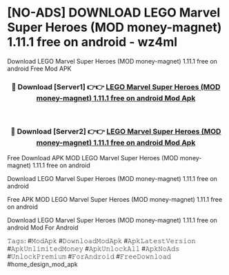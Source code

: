 # [NO-ADS] DOWNLOAD LEGO Marvel Super Heroes (MOD money-magnet) 1.11.1 free on android - wz4ml
Download LEGO Marvel Super Heroes (MOD money-magnet) 1.11.1 free on android Free Mod APK

<div align="center">
<h3>🔴 Download [Server1] 👉👉 <a href="https://apk-comot.site?title=LEGO_Marvel_Super_Heroes_(MOD_money-magnet)_1.11.1_free_on_android">LEGO Marvel Super Heroes (MOD money-magnet) 1.11.1 free on android Mod Apk</a></h3><br>

<h3>🔴 Download [Server2] 👉👉 <a href="https://apk-comot.site?title=LEGO_Marvel_Super_Heroes_(MOD_money-magnet)_1.11.1_free_on_android">LEGO Marvel Super Heroes (MOD money-magnet) 1.11.1 free on android Mod Apk</a></h3>
</div>


Free Download APK MOD LEGO Marvel Super Heroes (MOD money-magnet) 1.11.1 free on android

Download LEGO Marvel Super Heroes (MOD money-magnet) 1.11.1 free on android 

Free APK MOD LEGO Marvel Super Heroes (MOD money-magnet) 1.11.1 free on android 

Download LEGO Marvel Super Heroes (MOD money-magnet) 1.11.1 free on android Mod For Android

𝚃𝚊𝚐𝚜: #𝙼𝚘𝚍𝙰𝚙𝚔 #𝙳𝚘𝚠𝚗𝚕𝚘𝚊𝚍𝙼𝚘𝚍𝙰𝚙𝚔 #𝙰𝚙𝚔𝙻𝚊𝚝𝚎𝚜𝚝𝚅𝚎𝚛𝚜𝚒𝚘𝚗 #𝙰𝚙𝚔𝚄𝚗𝚕𝚒𝚖𝚒𝚝𝚎𝚍𝙼𝚘𝚗𝚎𝚢 #𝙰𝚙𝚔𝚄𝚗𝚕𝚘𝚌𝚔𝙰𝚕𝚕 #𝙰𝚙𝚔𝙽𝚘𝙰𝚍𝚜 #𝚄𝚗𝚕𝚘𝚌𝚔𝙿𝚛𝚎𝚖𝚒𝚞𝚖 #𝙵𝚘𝚛𝙰𝚗𝚍𝚛𝚘𝚒𝚍 #𝙵𝚛𝚎𝚎𝙳𝚘𝚠𝚗𝚕𝚘𝚊𝚍 #home_design_mod_apk